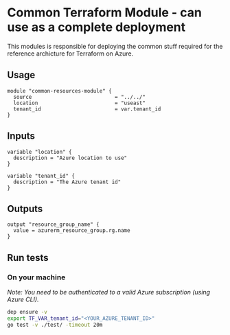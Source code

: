 

# Common Terraform Module - can use as a complete deployment

This modules is responsible for deploying the common stuff required for the reference archicture for Terraform on Azure. 

## Usage

```hcl
module "common-resources-module" {
  source                           = "../../"
  location                         = "useast"
  tenant_id                        = var.tenant_id
}
```

## Inputs

```hcl
variable "location" {
  description = "Azure location to use"
}

variable "tenant_id" {
  description = "The Azure tenant id"
}
```

## Outputs

```hcl
output "resource_group_name" {
  value = azurerm_resource_group.rg.name
}
```

## Run tests

### On your machine

*Note: You need to be authenticated to a valid Azure subscription (using Azure CLI).*

```bash
dep ensure -v
export TF_VAR_tenant_id="<YOUR_AZURE_TENANT_ID>"
go test -v ./test/ -timeout 20m
```
